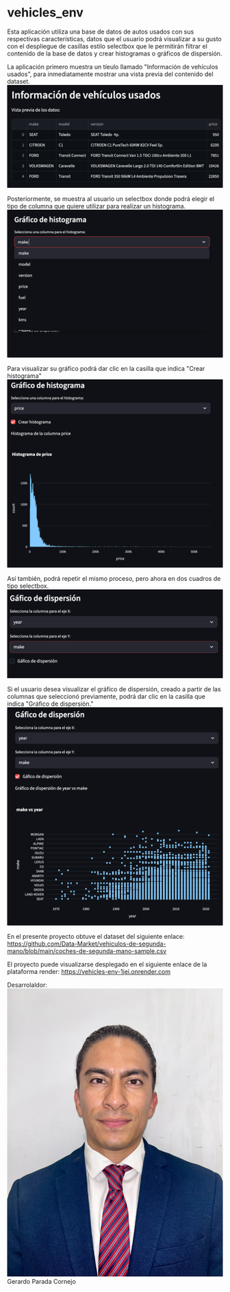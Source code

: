 # vehicles_env
Esta aplicación utiliza una base de datos de autos usados con sus respectivas características, datos que el usuario podrá visualizar a su gusto con el despliegue de casillas estilo selectbox que le permitirán filtrar el contenido de la base de datos y crear histogramas o gráficos de dispersión.

La aplicación primero muestra un tíeulo llamado "Información de vehículos usados", para inmediatamente mostrar una vista previa del contenido del dataset.
![alt text](image.png)

Posteriormente, se muestra al usuario un selectbox donde podrá elegir el tipo de columna que quiere utilizar para realizar un histograma.  
![alt text](image-2.png)

Para visualizar su gráfico podrá dar clic en la casilla que indica "Crear histograma"
![alt text](image-1.png)

Así también, podrá repetir el mismo proceso, pero ahora en dos cuadros de tipo selectbox.
![alt text](image-3.png)

Si el usuario desea visualizar el gráfico de dispersión, creado a partir de las columnas que seleccionó previamente, podrá dar clic en la casilla que indica "Gráfico de dispersión."
![alt text](image-4.png)


En el presente proyecto obtuve el dataset del siguiente enlace:
https://github.com/Data-Market/vehiculos-de-segunda-mano/blob/main/coches-de-segunda-mano-sample.csv

El proyecto puede visualizarse desplegado en el siguiente enlace de la plataforma render:
https://vehicles-env-1jei.onrender.com

Desarrolaldor:
![alt text](image-5.png)
Gerardo Parada Cornejo